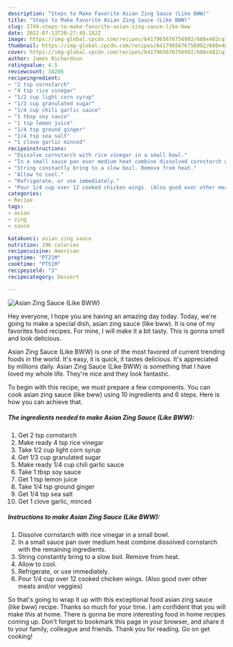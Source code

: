 ```yaml
---
description: "Steps to Make Favorite Asian Zing Sauce (Like BWW)"
title: "Steps to Make Favorite Asian Zing Sauce (Like BWW)"
slug: 1749-steps-to-make-favorite-asian-zing-sauce-like-bww
date: 2022-07-13T20:27:49.182Z
image: https://img-global.cpcdn.com/recipes/6417965676756992/680x482cq70/asian-zing-sauce-like-bww-recipe-main-photo.jpg
thumbnail: https://img-global.cpcdn.com/recipes/6417965676756992/680x482cq70/asian-zing-sauce-like-bww-recipe-main-photo.jpg
cover: https://img-global.cpcdn.com/recipes/6417965676756992/680x482cq70/asian-zing-sauce-like-bww-recipe-main-photo.jpg
author: James Richardson
ratingvalue: 4.5
reviewcount: 34206
recipeingredient:
- "2 tsp cornstarch"
- "4 tsp rice vinegar"
- "1/2 cup light corn syrup"
- "1/3 cup granulated sugar"
- "1/4 cup chili garlic sauce"
- "1 tbsp soy sauce"
- "1 tsp lemon juice"
- "1/4 tsp ground ginger"
- "1/4 tsp sea salt"
- "1 clove garlic minced"
recipeinstructions:
- "Dissolve cornstarch with rice vinegar in a small bowl."
- "In a small sauce pan over medium heat combine dissolved cornstarch with the remaining ingredients."
- "String constantly bring to a slow boil. Remove from heat."
- "Allow to cool."
- "Refrigerate, or use immediately."
- "Pour 1/4 cup over 12 cooked chicken wings. (Also good over other meats and/or veggies)"
categories:
- Recipe
tags:
- asian
- zing
- sauce

katakunci: asian zing sauce 
nutrition: 196 calories
recipecuisine: American
preptime: "PT21M"
cooktime: "PT51M"
recipeyield: "3"
recipecategory: Dessert

---
```



![Asian Zing Sauce (Like BWW)](https://img-global.cpcdn.com/recipes/6417965676756992/680x482cq70/asian-zing-sauce-like-bww-recipe-main-photo.jpg)

Hey everyone, I hope you are having an amazing day today. Today, we're going to make a special dish, asian zing sauce (like bww). It is one of my favorites food recipes. For mine, I will make it a bit tasty. This is gonna smell and look delicious.

Asian Zing Sauce (Like BWW) is one of the most favored of current trending foods in the world. It's easy, it is quick, it tastes delicious. It's appreciated by millions daily. Asian Zing Sauce (Like BWW) is something that I have loved my whole life. They're nice and they look fantastic.




To begin with this recipe, we must prepare a few components. You can cook asian zing sauce (like bww) using 10 ingredients and 6 steps. Here is how you can achieve that.

<!--inarticleads1-->

##### The ingredients needed to make Asian Zing Sauce (Like BWW):

1. Get 2 tsp cornstarch
1. Make ready 4 tsp rice vinegar
1. Take 1/2 cup light corn syrup
1. Get 1/3 cup granulated sugar
1. Make ready 1/4 cup chili garlic sauce
1. Take 1 tbsp soy sauce
1. Get 1 tsp lemon juice
1. Take 1/4 tsp ground ginger
1. Get 1/4 tsp sea salt
1. Get 1 clove garlic, minced




<!--inarticleads2-->

##### Instructions to make Asian Zing Sauce (Like BWW):

1. Dissolve cornstarch with rice vinegar in a small bowl.
1. In a small sauce pan over medium heat combine dissolved cornstarch with the remaining ingredients.
1. String constantly bring to a slow boil. Remove from heat.
1. Allow to cool.
1. Refrigerate, or use immediately.
1. Pour 1/4 cup over 12 cooked chicken wings. (Also good over other meats and/or veggies)




So that's going to wrap it up with this exceptional food asian zing sauce (like bww) recipe. Thanks so much for your time. I am confident that you will make this at home. There is gonna be more interesting food in home recipes coming up. Don't forget to bookmark this page in your browser, and share it to your family, colleague and friends. Thank you for reading. Go on get cooking!
